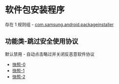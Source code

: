 # 软件包安装程序

存在 1 规则组 - [com.samsung.android.packageinstaller](/src/apps/com.samsung.android.packageinstaller.ts)

## 功能类-跳过安全使用协议

默认禁用 - 自动点击略过并关闭反恶意软件协议

- [快照-0](https://i.gkd.li/import/13255641)
- [快照-1](https://i.gkd.li/import/13233686)
- [快照-2](https://i.gkd.li/import/13650528)
